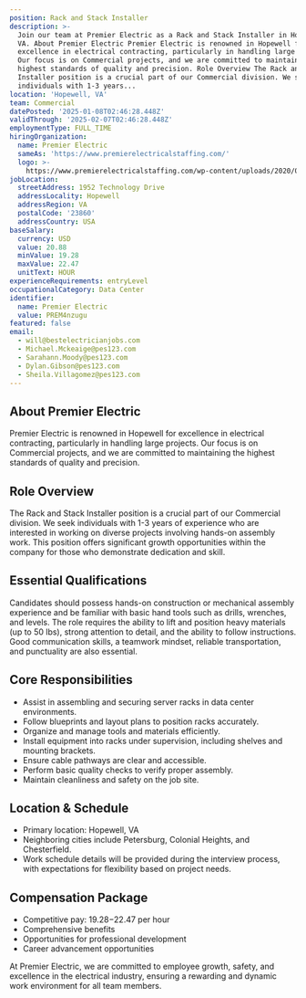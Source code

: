 ```yaml
---
position: Rack and Stack Installer
description: >-
  Join our team at Premier Electric as a Rack and Stack Installer in Hopewell,
  VA. About Premier Electric Premier Electric is renowned in Hopewell for
  excellence in electrical contracting, particularly in handling large projects.
  Our focus is on Commercial projects, and we are committed to maintaining the
  highest standards of quality and precision. Role Overview The Rack and Stack
  Installer position is a crucial part of our Commercial division. We seek
  individuals with 1-3 years...
location: 'Hopewell, VA'
team: Commercial
datePosted: '2025-01-08T02:46:28.448Z'
validThrough: '2025-02-07T02:46:28.448Z'
employmentType: FULL_TIME
hiringOrganization:
  name: Premier Electric
  sameAs: 'https://www.premierelectricalstaffing.com/'
  logo: >-
    https://www.premierelectricalstaffing.com/wp-content/uploads/2020/05/Premier-Electrical-Staffing-logo.png
jobLocation:
  streetAddress: 1952 Technology Drive
  addressLocality: Hopewell
  addressRegion: VA
  postalCode: '23860'
  addressCountry: USA
baseSalary:
  currency: USD
  value: 20.88
  minValue: 19.28
  maxValue: 22.47
  unitText: HOUR
experienceRequirements: entryLevel
occupationalCategory: Data Center
identifier:
  name: Premier Electric
  value: PREM4nzugu
featured: false
email:
  - will@bestelectricianjobs.com
  - Michael.Mckeaige@pes123.com
  - Sarahann.Moody@pes123.com
  - Dylan.Gibson@pes123.com
  - Sheila.Villagomez@pes123.com
---
```




## About Premier Electric

Premier Electric is renowned in Hopewell for excellence in electrical contracting, particularly in handling large projects. Our focus is on Commercial projects, and we are committed to maintaining the highest standards of quality and precision.

## Role Overview

The Rack and Stack Installer position is a crucial part of our Commercial division. We seek individuals with 1-3 years of experience who are interested in working on diverse projects involving hands-on assembly work. This position offers significant growth opportunities within the company for those who demonstrate dedication and skill.

## Essential Qualifications

Candidates should possess hands-on construction or mechanical assembly experience and be familiar with basic hand tools such as drills, wrenches, and levels. The role requires the ability to lift and position heavy materials (up to 50 lbs), strong attention to detail, and the ability to follow instructions. Good communication skills, a teamwork mindset, reliable transportation, and punctuality are also essential.

## Core Responsibilities

- Assist in assembling and securing server racks in data center environments.
- Follow blueprints and layout plans to position racks accurately.
- Organize and manage tools and materials efficiently.
- Install equipment into racks under supervision, including shelves and mounting brackets.
- Ensure cable pathways are clear and accessible.
- Perform basic quality checks to verify proper assembly.
- Maintain cleanliness and safety on the job site.

## Location & Schedule

- Primary location: Hopewell, VA
- Neighboring cities include Petersburg, Colonial Heights, and Chesterfield.
- Work schedule details will be provided during the interview process, with expectations for flexibility based on project needs.

## Compensation Package

- Competitive pay: $19.28-$22.47 per hour
- Comprehensive benefits
- Opportunities for professional development
- Career advancement opportunities

At Premier Electric, we are committed to employee growth, safety, and excellence in the electrical industry, ensuring a rewarding and dynamic work environment for all team members.
